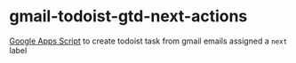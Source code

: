 # gmail-todoist-gtd-next-actions

[Google Apps Script](https://www.google.com/script/start/) to create todoist task from gmail emails assigned a `next` label
